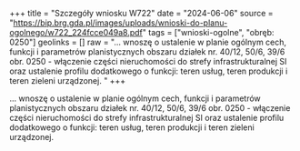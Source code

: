 +++
title = "Szczegóły wniosku W722"
date = "2024-06-06"
source = "https://bip.brg.gda.pl/images/uploads/wnioski-do-planu-ogolnego/w722_224fcce049a8.pdf"
tags = ["wnioski-ogolne", "obręb: 0250"]
geolinks = []
raw = "... wnoszę o ustalenie w planie ogólnym cech, funkcji i parametrów planistycznych obszaru działek nr. 40/12, 50/6, 39/6 obr. 0250 - włączenie części nieruchomości do strefy infrastrukturalnej SI oraz ustalenie profilu dodatkowego o funkcji: teren usług, teren produkcji i teren zieleni urządzonej. "
+++

... wnoszę o ustalenie w planie ogólnym cech, funkcji i parametrów planistycznych obszaru działek
nr. 40/12, 50/6, 39/6 obr. 0250 - włączenie części nieruchomości do strefy infrastrukturalnej SI oraz ustalenie
profilu dodatkowego o funkcji: teren usług, teren produkcji i teren zieleni urządzonej.



